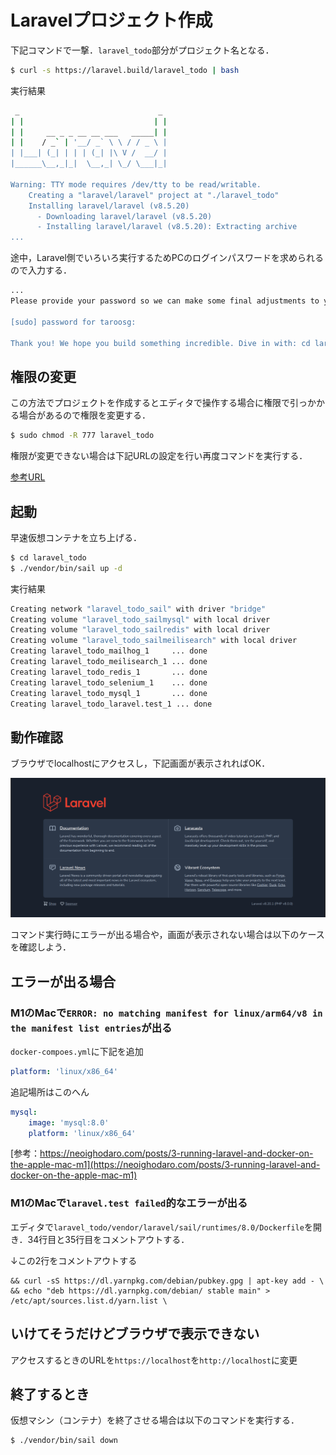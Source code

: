 # Laravelプロジェクト作成

下記コマンドで一撃．`laravel_todo`部分がプロジェクト名となる．

```bash
$ curl -s https://laravel.build/laravel_todo | bash
```

実行結果

```bash
 _                               _
| |                             | |
| |     __ _ _ __ __ ___   _____| |
| |    / _` | '__/ _` \ \ / / _ \ |
| |___| (_| | | | (_| |\ V /  __/ |
|______\__,_|_|  \__,_| \_/ \___|_|

Warning: TTY mode requires /dev/tty to be read/writable.
    Creating a "laravel/laravel" project at "./laravel_todo"
    Installing laravel/laravel (v8.5.20)
      - Downloading laravel/laravel (v8.5.20)
      - Installing laravel/laravel (v8.5.20): Extracting archive
...
```

途中，Laravel側でいろいろ実行するためPCのログインパスワードを求められるので入力する．

```bash
...
Please provide your password so we can make some final adjustments to your application's permissions.

[sudo] password for taroosg:

Thank you! We hope you build something incredible. Dive in with: cd laravel_todo && ./vendor/bin/sail up

```


## 権限の変更

この方法でプロジェクトを作成するとエディタで操作する場合に権限で引っかかる場合があるので権限を変更する．

```bash
$ sudo chmod -R 777 laravel_todo
```

権限が変更できない場合は下記URLの設定を行い再度コマンドを実行する．

[参考URL](https://gori.me/mac/mac-tips/112082)

## 起動

早速仮想コンテナを立ち上げる．

```bash
$ cd laravel_todo
$ ./vendor/bin/sail up -d
```

実行結果

```bash
Creating network "laravel_todo_sail" with driver "bridge"
Creating volume "laravel_todo_sailmysql" with local driver
Creating volume "laravel_todo_sailredis" with local driver
Creating volume "laravel_todo_sailmeilisearch" with local driver
Creating laravel_todo_mailhog_1     ... done
Creating laravel_todo_meilisearch_1 ... done
Creating laravel_todo_redis_1       ... done
Creating laravel_todo_selenium_1    ... done
Creating laravel_todo_mysql_1       ... done
Creating laravel_todo_laravel.test_1 ... done
```


## 動作確認

ブラウザでlocalhostにアクセスし，下記画面が表示されればOK．

![トップ画面](../img/20210104-laravel-firstview.png)

コマンド実行時にエラーが出る場合や，画面が表示されない場合は以下のケースを確認しよう．


## エラーが出る場合

### M1のMacで`ERROR: no matching manifest for linux/arm64/v8 in the manifest list entries`が出る

`docker-compoes.yml`に下記を追加

```yml
platform: 'linux/x86_64'
```

追記場所はこのへん

```yml
mysql:
    image: 'mysql:8.0'
    platform: 'linux/x86_64'
```

[参考：https://neoighodaro.com/posts/3-running-laravel-and-docker-on-the-apple-mac-m1](https://neoighodaro.com/posts/3-running-laravel-and-docker-on-the-apple-mac-m1)

### M1のMacで`laravel.test failed`的なエラーが出る

エディタで`laravel_todo/vendor/laravel/sail/runtimes/8.0/Dockerfile`を開き．34行目と35行目をコメントアウトする．

↓この2行をコメントアウトする

```
&& curl -sS https://dl.yarnpkg.com/debian/pubkey.gpg | apt-key add - \
&& echo "deb https://dl.yarnpkg.com/debian/ stable main" > /etc/apt/sources.list.d/yarn.list \
```

## いけてそうだけどブラウザで表示できない

アクセスするときのURLを`https://localhost`を`http://localhost`に変更


## 終了するとき

仮想マシン（コンテナ）を終了させる場合は以下のコマンドを実行する．

```bash
$ ./vendor/bin/sail down
```
